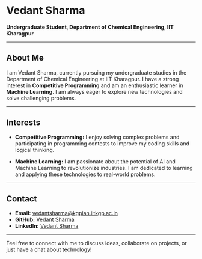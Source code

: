 # Vedant Sharma

**Undergraduate Student, Department of Chemical Engineering, IIT Kharagpur**

---

## About Me

I am Vedant Sharma, currently pursuing my undergraduate studies in the Department of Chemical Engineering at IIT Kharagpur. I have a strong interest in **Competitive Programming** and am an enthusiastic learner in **Machine Learning**. I am always eager to explore new technologies and solve challenging problems.

---

## Interests

- **Competitive Programming:** I enjoy solving complex problems and participating in programming contests to improve my coding skills and logical thinking.
  
- **Machine Learning:** I am passionate about the potential of AI and Machine Learning to revolutionize industries. I am dedicated to learning and applying these technologies to real-world problems.

---

## Contact

- **Email:** vedantsharma@kgpian.iitkgp.ac.in
- **GitHub:** [Vedant Sharma](https://github.com/vedantsharma2508)
- **LinkedIn:** [Vedant Sharma](www.linkedin.com/in/vedant-sharma-a12204282)

---

Feel free to connect with me to discuss ideas, collaborate on projects, or just have a chat about technology!
